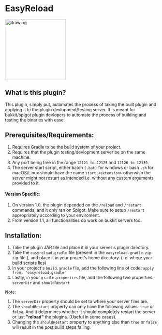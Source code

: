 # EasyReload

<img src="EasyReloadIcona.png" alt="drawing" style="width:200px;"/> 

## What is this plugin?
This plugin, simply put, automates the process of taking the built plugin and applying it to the plugin devlopment/testing server. 
It is meant for bukkit/spigot plugin devlopers to automate the process of building and testing the binaries with ease.

## Prerequisites/Requirements:
1. Requires Gradle to be the build system of your project.
2. Requires that the plugin testing/devlopment server be on the same machine.
3. Any port being free in the range `12121 to 12125` and `12126 to 12130`.
4. The server start script, either batch `(.bat)` for windows or bash `.sh` for macOS/Linux should have the name `start.<extension>` otherwish the server might not restart as intended i.e. without any custom arguments provided to it.

#### Version Specific:
1. On version 1.0, the plugin depended on the `/reload` and `/restart` commands, and it only ran on Spigot. Make sure to setup `/restart` appropriately according to your enviroment.
2. From version 1.1, all functionalities do work on bukkit servers too.

## Installation:

1. Take the plugin JAR file and place it in your server's plugin directory.
2. Take the `easyreload.gradle` file (present in the `easyreload.gradle.zip` zip file.), and place it in your project's home directory. (i.e. where your build scripts lies)
3. In your project's `build.gradle` file, add the following line of code: `apply from: 'easyreload.gradle'`
4. Lastly, in your `gradle.properties` file, add the following two properties: `serverDir` and `shouldRestart`

Note:
1. The `serverDir` property should be set to where your server files are.
2. The `shouldRestart` property can only have the following values: `true` or `false`. And it determines whether it should completely restart the server or just **"reload"** the plugins. (Useful in some cases).
3. Changing the `shouldRestart` property to anything else than `true` or `false` will result in the post build steps failing.
